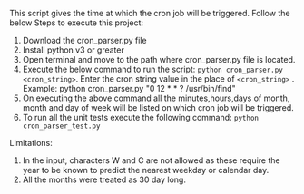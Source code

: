 This script gives the time at which the cron job will be triggered. Follow the below Steps to execute this project:
1) Download the cron_parser.py file
2) Install python v3 or greater
3) Open terminal and move to the path where cron_parser.py file is located.
4) Execute the below command to run the script: `python cron_parser.py <cron_string>`. Enter the cron string value in the place of `<cron_string>` .
    Example: python cron_parser.py "0 12 * * ? /usr/bin/find"
5) On executing the above command all the minutes,hours,days of month, month and day of week will be listed on which cron job will be triggered.
6) To run all the unit tests execute the following command:
    `python cron_parser_test.py`

Limitations:
1) In the input, characters W and C are not allowed as these require the year to be known to predict the nearest weekday or calendar day.
2) All the months were treated as 30 day long.